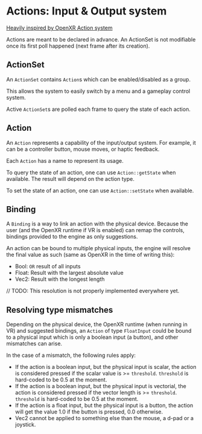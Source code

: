 # Actions: Input & Output system

[Heavily inspired by OpenXR Action system](https://www.khronos.org/registry/OpenXR/specs/1.0/html/xrspec.html#input)

Actions are meant to be declared in advance. An ActionSet is not modifiable once its first poll happened (next frame after its creation).

## ActionSet
An `ActionSet` contains `Action`s which can be enabled/disabled as a group.

This allows the system to easily switch by a menu and a gameplay control system.

Active `ActionSet`s are polled each frame to query the state of each action. 

## Action
An `Action` represents a capability of the input/output system. For example, it can be a controller button, mouse moves, or haptic feedback.

Each `Action` has a name to represent its usage.

To query the state of an action, one can use `Action::getState` when available. The result will depend on the action type.

To set the state of an action, one can use `Action::setState` when available.

## Binding
A `Binding` is a way to link an action with the physical device. Because the user (and the OpenXR runtime if VR is enabled) can remap
the controls, bindings provided to the engine as only suggestions.

An action can be bound to multiple physical inputs, the engine will resolve the final value as such (same as OpenXR in the time of writing this):
* Bool: `OR` result of all inputs
* Float: Result with the largest absolute value
* Vec2: Result with the longest length

// TODO: This resolution is not properly implemented everywhere yet. 

## Resolving type mismatches
Depending on the physical device, the OpenXR runtime (when running in VR) and suggested bindings, an `Action` of type `FloatInput` could be bound to a physical input which is only a boolean input (a button), and other mismatches can arise.

In the case of a mismatch, the following rules apply:
* If the action is a boolean input, but the physical input is scalar, the action is considered pressed if the scalar value is >= `threshold`. `threshold` is hard-coded to be 0.5 at the moment.
* If the action is a boolean input, but the physical input is vectorial, the action is considered pressed if the vector length is >= `threshold`. `threshold` is hard-coded to be 0.5 at the moment.
* If the action is a float input, but the physical input is a button, the action will get the value 1.0 if the button is pressed, 0.0 otherwise.
* Vec2 cannot be applied to something else than the mouse, a d-pad or a joystick.